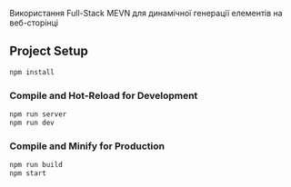 Використання Full-Stack MEVN для динамічної генерації елементів на веб-сторінці

## Project Setup

```sh
npm install
```

### Compile and Hot-Reload for Development

```sh
npm run server
npm run dev
```

### Compile and Minify for Production

```sh
npm run build
npm start
```
